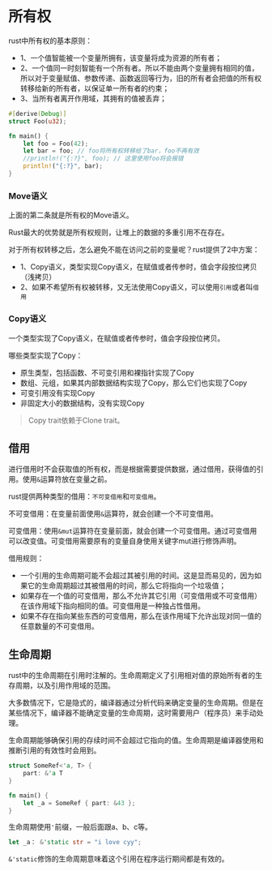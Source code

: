 # 所有权

rust中所有权的基本原则：

- 1、一个值智能被一个变量所拥有，该变量将成为资源的所有者；
- 2、一个值同一时刻智能有一个所有者。所以不能由两个变量拥有相同的值，所以对于变量赋值、参数传递、函数返回等行为，旧的所有者会把值的所有权转移给新的所有者，以保证单一所有者的约束；
- 3、当所有者离开作用域，其拥有的值被丢弃；

```rust
#[derive(Debug)]
struct Foo(u32);

fn main() {
    let foo = Foo(42);
    let bar = foo; // foo将所有权转移给了bar，foo不再有效
    //println!("{:?}", foo); // 这里使用foo将会报错
    println!("{:?}", bar);
}
```

### Move语义

上面的第二条就是所有权的Move语义。

Rust最大的优势就是所有权规则，让堆上的数据的多重引用不在存在。

对于所有权转移之后，怎么避免不能在访问之前的变量呢？rust提供了2中方案：

- 1、Copy语义，类型实现Copy语义，在赋值或者传参时，值会字段按位拷贝（浅拷贝）
- 2、如果不希望所有权被转移，又无法使用Copy语义，可以使用`引用`或者叫`借用`

### Copy语义

一个类型实现了Copy语义，在赋值或者传参时，值会字段按位拷贝。

哪些类型实现了Copy：

- 原生类型，包括函数、不可变引用和裸指针实现了Copy
- 数组、元组，如果其内部数据结构实现了Copy，那么它们也实现了Copy
- 可变引用没有实现Copy
- 非固定大小的数据结构，没有实现Copy

> Copy trait依赖于Clone trait。

## 借用

进行借用时不会获取值的所有权，而是根据需要提供数据，通过借用，获得值的引用。使用`&`运算符放在变量之前。

rust提供两种类型的借用：`不可变借用`和`可变借用`。

不可变借用：在变量前面使用`&`运算符，就会创建一个不可变借用。

可变借用：使用`&mut`运算符在变量前面，就会创建一个可变借用。通过可变借用可以改变值。可变借用需要原有的变量自身使用关键字mut进行修饰声明。

借用规则：

- 一个引用的生命周期可能不会超过其被引用的时间。这是显而易见的，因为如果它的生命周期超过其被借用的时间，那么它将指向一个垃圾值；
- 如果存在一个值的可变借用，那么不允许其它引用（可变借用或不可变借用）在该作用域下指向相同的值。可变借用是一种独占性借用。
- 如果不存在指向某些东西的可变借用，那么在该作用域下允许出现对同一值的任意数量的不可变借用。 

## 生命周期

rust中的生命周期在引用时注解的。生命周期定义了引用相对值的原始所有者的生存周期，以及引用作用域的范围。

大多数情况下，它是隐式的，编译器通过分析代码来确定变量的生命周期。但是在某些情况下，编译器不能确定变量的生命周期，这时需要用户（程序员）来手动处理。

生命周期能够确保引用的存续时间不会超过它指向的值。生命周期是编译器使用和推断引用的有效性时会用到。

```rust
struct SomeRef<'a, T> {
    part: &'a T
}

fn main() {
    let _a = SomeRef { part: &43 };
}
```

生命周期使用`'`前缀，一般后面跟a、b、c等。

```rust
let _a： &'static str = "i love cyy";
```

`&'static`修饰的生命周期意味着这个引用在程序运行期间都是有效的。

